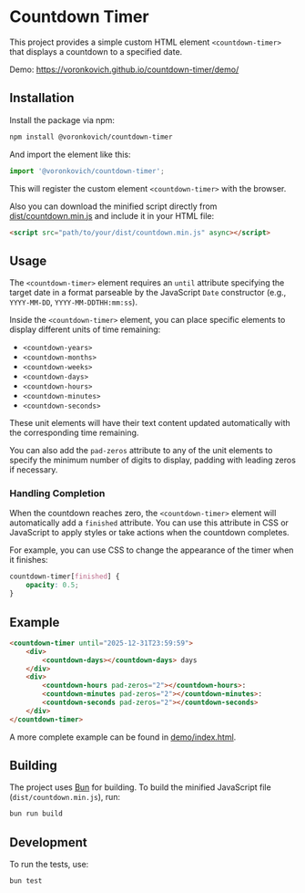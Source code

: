 # Countdown Timer

This project provides a simple custom HTML element `<countdown-timer>` that displays a countdown to a specified date.

Demo: https://voronkovich.github.io/countdown-timer/demo/

## Installation

Install the package via npm:

```bash
npm install @voronkovich/countdown-timer
```

And import the element like this:

```js
import '@voronkovich/countdown-timer';
```

This will register the custom element `<countdown-timer>` with the browser.

Also you can download the minified script directly from [dist/countdown.min.js](https://raw.githubusercontent.com/voronkovich/countdown-timer/refs/heads/main/dist/countdown.min.js) and include it in your HTML file:

```html
<script src="path/to/your/dist/countdown.min.js" async></script>
```

## Usage

The `<countdown-timer>` element requires an `until` attribute specifying the target date in a format parseable by the JavaScript `Date` constructor (e.g., `YYYY-MM-DD`, `YYYY-MM-DDTHH:mm:ss`).

Inside the `<countdown-timer>` element, you can place specific elements to display different units of time remaining:

- `<countdown-years>`
- `<countdown-months>`
- `<countdown-weeks>`
- `<countdown-days>`
- `<countdown-hours>`
- `<countdown-minutes>`
- `<countdown-seconds>`

These unit elements will have their text content updated automatically with the corresponding time remaining.

You can also add the `pad-zeros` attribute to any of the unit elements to specify the minimum number of digits to display, padding with leading zeros if necessary.

### Handling Completion

When the countdown reaches zero, the `<countdown-timer>` element will automatically add a `finished` attribute. You can use this attribute in CSS or JavaScript to apply styles or take actions when the countdown completes.

For example, you can use CSS to change the appearance of the timer when it finishes:

```css
countdown-timer[finished] {
    opacity: 0.5;
}
```

## Example

```html
<countdown-timer until="2025-12-31T23:59:59">
    <div>
        <countdown-days></countdown-days> days
    </div>
    <div>
        <countdown-hours pad-zeros="2"></countdown-hours>:
        <countdown-minutes pad-zeros="2"></countdown-minutes>:
        <countdown-seconds pad-zeros="2"></countdown-seconds>
    </div>
</countdown-timer>
```

A more complete example can be found in [demo/index.html](demo/index.html).

## Building

The project uses [Bun](https://bun.sh/) for building. To build the minified JavaScript file (`dist/countdown.min.js`), run:

```bash
bun run build
```

## Development

To run the tests, use:

```bash
bun test
```
